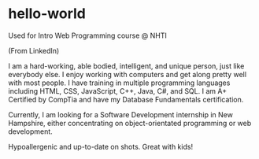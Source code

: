# hello-world
Used for Intro Web Programming course @ NHTI

(From LinkedIn)

I am a hard-working, able bodied, intelligent, and unique person, just like everybody else. I enjoy working with computers and get along pretty well with most people. I have training in multiple programming languages including HTML, CSS, JavaScript, C++, Java, C#, and SQL. I am A+ Certified by CompTia and have my Database Fundamentals certification.

Currently, I am looking for a Software Development internship in New Hampshire, either concentrating on object-orientated programming or web development.

Hypoallergenic and up-to-date on shots. Great with kids!
